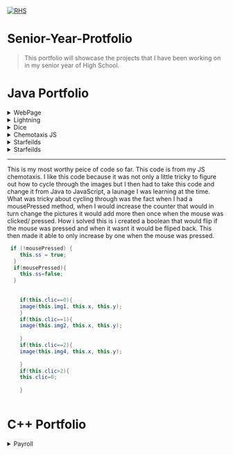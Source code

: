 
<a href="http://public.district196.org/rhs/"><img src="http://public.district196.org/rhs/imagesmain/crest150_trans.png" title="Rosemount High School" alt="RHS"></a>





# Senior-Year-Protfolio

> This portfolio will showcase the projects that I have been working on in my senior year of High School.


# Java Portfolio


<details>
<summary>WebPage</summary> 
<br>(https://kantab.github.io/testWeb/)
This project was desgined to give an introduction to HTML and JS. This was the first web page I made. 
The hardest part was understanding a new launage.
 </br>
</details>
<details>
<summary>Lightning</summary>
 
  ```Java
  int startx=150;
  int starty=200;
  int endx=50;
  int endy=150;
  int cl1=232;
  int cl2=171;
  int cl3=18;
void setup()
{
    size(400,280);
    strokeWeight(5);
    background(255);
  
  
}
void draw()
{
  background(255);
  fill(96, 72, 12);
  stroke(0);
  rect(75, 200, 75, 5);
  rect(285, 170, 16, 20);
  fill(cl1, cl2, cl3);
  stroke(0);
  ellipse(295, 224, 90, 75);
  ellipse(295, 224, 75, 75);
  ellipse(295, 224, 35, 75);
  fill(0);
  stroke(0);
  triangle(70, 148, 60, 260, 111, 260);
  fill(8, 84, 34);
  stroke(0);
  ellipse(75, 144, 72, 72);
  fill(0);
  triangle(70, 38, 50, 120, 101, 120);
  
  
  fill((int)(Math.random()*256)+10,(int)(Math.random()*256)+10,(int)(Math.random()*256)+10);
  stroke((int)(Math.random()*256),(int)(Math.random()*256),(int)(Math.random()*256));
  
  while(endx<300){
    endx=startx+(int)(Math.random()*5);
    endy=starty+(int)(Math.random()*2);
    
    line(startx,starty,endx,endy);
    startx=endx;
    starty=endy;
  }
 // for(int i=0; i<=300; i++){
  //startx=0;
  //starty=150;
  //endx=50;
  //endy=150;
  //}
  
}
void mousePressed()
{
  
  startx=150;
  starty=200;
  endx=0;
  endy=50;
  cl1=(int)(Math.random()*256);
  cl2=(int)(Math.random()*256);
  cl3=(int)(Math.random()*256);
  

}
```

<br>
This project was desgined to practice using Math.random. The hardest part for the project was figuring out the layout of where the lighting starts and ends.
 </br>
</details>
<details>
<summary>Dice</summary>
 
 ```Java
Die die1;
Die die2;
Die die3;
int cou1=0;
int cou2=0;
int cou3=0;
int numClick=0;
int money=5000;
int w =60;
int bwx=0;
int bwy=0;

void setup()
{
  
  size(600,600);
  
  noLoop();
}
void draw()
{
  background(600,600);
  fill(255,100,0);
  rect(50,50,500,500);
  fill(255,100,200);
  rect(60,60,480,100);
  fill(255,100,255);
  rect(80,200,50,300);
  fill(255,100,100);
  rect(150,350,100,100);
  rect(260,350,100,100);
  rect(370,350,100,100);
  textSize(75);
  fill(0,255,255);
  text("Big 9 $lot$",100,125);
  textSize(30);
  text("Total:",160,335);
  textSize(20);
  
  text("Num Click:",260,335);
  
  textSize(25);
  text("Money $:",380,335);
  text("$ "+money,370,410);
  die1 = new Die(200,200);
     die1.roll();
     die1.show();
     if(die1.getNum()==1){
       cou1++;
     }
     if(die1.getNum()==2){
       cou1+=2;
     }
     if(die1.getNum()==3){
       cou1+=3;
     }
     if(die1.getNum()==4){
       cou1+=4;
     }
     if(die1.getNum()==5){
       cou1+=5;
     }
     if(die1.getNum()==6){
       cou1+=6;
     }
  die2 = new Die(300,200);
     die2.roll();
     die2.show();
     if(die2.getNum()==1){
       cou2++;
     }
     if(die2.getNum()==2){
       cou2+=2;
     }
     if(die2.getNum()==3){
       cou2+=3;
     }
     if(die2.getNum()==4){
       cou2+=4;
     }
     if(die2.getNum()==5){
       cou2+=5;
     }
     if(die2.getNum()==6){
       cou2+=6;
     }
  die3 = new Die(400,200);
     die3.roll();
     die3.show();
     if(die3.getNum()==1){
       cou3++;
     }
     if(die3.getNum()==2){
       cou3+=2;
     }
     if(die3.getNum()==3){
       cou3+=3;
     }
     if(die3.getNum()==4){
       cou3+=4;
     }
     if(die3.getNum()==5){
       cou3+=5;
     }
     if(die3.getNum()==6){
       cou3+=6;
     }
     if(cou1+cou2+cou3==9){
       
       textSize(50);
       fill(0,255,0);
       text("WINNER!",280,500);
       money+=500;
       
     }
     if(cou1+cou2+cou3!=9){
       
      
       textSize(50);
       fill(255,0,0);
       text("LOSER!",280,500);
       money-=100;
       
     }
     if(cou1!=3&&cou1==cou2 && cou2 == cou3){
       textSize(75);
       fill(0,255,0);
       bwx=100;
       bwy=100;
       money+=1000;
       text("Big WINNER!!",bwx,bwy);
     }
     if(cou1==3&&cou2==3&&cou3==3){
       textSize(75);
       fill(0,255,0);
       bwx=100;
       bwy=100;
       money+=10000;
       text("Megga WINNER!!!",bwx,bwy);
     }
  textSize(65);
  text(cou1+cou2+cou3,160,425);
  
  if(numClick >= 100){
    w=45;
  }
  textSize(w);
  text(numClick,270,425);
  
  //for(int i=0; i<1200; i+=60){
   // for(int j=0; j<600; j+=60){
    //  die = new Die(i,j);
     // die.roll();
     // die.show();
   // }
 // }
    //your code here
  }
  //your code here

void mousePressed()
{
  cou1=0;
  cou2=0;
  cou3=0;
  bwy=0;
  bwx=0;
  numClick++;
  redraw();
}
////////////////////////////////////////////////
 
 class Die //models one single dice cube
{
  int x;
  int y;
  int num;
  //variable declarations here
  Die(int x, int y) //constructor
  {
    this.x=x;
    this.y=y;
    
    //variable initializations here
  }
  void roll()
  {
    num= (int)((Math.random()*6)+1);
    //num=6;
    //your code here
  }
  void show()
  {
    rect(x,y,50,50);
    if(num==1){
      fill((int)(Math.random()*256)+10,(int)(Math.random()*256)+10,(int)(Math.random()*256)+10);
      ellipse(x+25,y+25,10,10);
      
     }
     if(num==2){
      fill((int)(Math.random()*256)+10,(int)(Math.random()*256)+10,(int)(Math.random()*256)+10);
      ellipse(x+10,y+10,10,10);
      ellipse(x+40,y+40,10,10);
      
     }
    if(num==3){
      fill((int)(Math.random()*256)+10,(int)(Math.random()*256)+10,(int)(Math.random()*256)+10);
      ellipse(x+10,y+10,10,10);
      ellipse(x+25,y+25,10,10);
      ellipse(x+40,y+40,10,10);
      
      
     }
    if(num==4){
      fill((int)(Math.random()*256)+10,(int)(Math.random()*256)+10,(int)(Math.random()*256)+10);
     ellipse(x+10,y+10,10,10);
     ellipse(x+40,y+40,10,10);
     ellipse(x+10,y+40,10,10);
     ellipse(x+40,y+10,10,10);
      
     }
    if(num==5){
      fill((int)(Math.random()*256)+10,(int)(Math.random()*256)+10,(int)(Math.random()*256)+10);
     ellipse(x+10,y+10,10,10);
     ellipse(x+25,y+25,10,10);
     ellipse(x+40,y+40,10,10);
     ellipse(x+10,y+40,10,10);
     ellipse(x+40,y+10,10,10);
      
     }
    if(num==6){
      fill((int)(Math.random()*256)+10,(int)(Math.random()*256)+10,(int)(Math.random()*256)+10);
     ellipse(x+10,y+10,10,10);
     ellipse(x+40,y+40,10,10);
     ellipse(x+10,y+40,10,10);
     ellipse(x+40,y+10,10,10);
     ellipse(x+10,y+25,10,10);
     ellipse(x+40,y+25,10,10);
      
     }
    
    //your code here
  
}
int getNum(){
   return num;
}
}

 ```
<br>
The project goal was to display dice on the screen and out put their sum. This was my favorite project beacuse I was able to put my own creative spin on it. I displayed the dice as a game where you would win if your sum of 3 dice was 3, or if all 3 numbers were the same.
 </br>
</details>
<details>
<summary>Chemotaxis JS</summary>
 
 ```Java
 'use strict';

var d = new Array();
var img1;
var img2;
var img3;
var img4;
var x;
var y;
var speedx = 2;
var speedy = 2;
var ex = 800 / 2;
var ey = 600 / 2;
var sizex = 20;
var sizey = 20;
var clic = 0;
var bounce = 0;


function preload() {
    img3 = loadImage("data/candy.png");
    img4 = loadImage("data/ghost.png");
    img1  = loadImage("data/pump.png.png");
    img2  = loadImage("data/witch.png");

    
}

function setup() {
    createCanvas(800, 600);
    for (var i = 0; i < 4; i++) {
        d[i] = new Dot(width / 2, height / 2);
    }
}

function draw() {
    background(0, 25, 45);
    fill(255, 200, 0);
    textSize(75);
    text("Happy Holloween", 100, 100);
    for (var i = 0; i < d.length; i++) {
        
        
    //works
        d[i].mouseShow();
        d[i].show();
        d[i].move();
        
        
       // d[i].gameOver();
        //d[i].autoMove();
       // d[i].autoMouse();
    }
    //move and show the bacteria   
}



class Dot {

    constructor(x, y) {
        this.x = x;
        this.y = y;
        var ss = true;
        this.clic = 0;
        this.bounce = 0;

    }
    move() {

        this.x += (Math.random() * 5) - 2;
        this.y += (Math.random() * 5) - 2;
        // Start movement
        if (mouseIsPressed != true && this.ss == true) {

            if (mouseX > this.x) {
                this.x += (Math.random() * 7);
            } else if (mouseX < this.x) {
                this.x -= (Math.random() * 7);
            }
            if (mouseY > this.y) {
                this.y += (Math.random() * 7);
            } else if (mouseY < this.y) {
                this.y -= (Math.random() * 7);
            }
        }


        if (mouseIsPressed == true && this.ss == true) {


            if (mouseX > this.x + 100 && mouseX < this.x + 100 && mouseY > this.y + 100 && mouseY < this.y + 100) {

                if (mouseX > this.x) {
                    this.x -= (Math.random() * 7);
                } else if (mouseX < this.x) {
                    this.x += (Math.random() * 7);
                }
                if (mouseY > this.y) {
                    this.y -= (Math.random() * 7);
                } else if (mouseY < this.y) {
                    this.y += (Math.random() * 7);
                }
            }
        }
        // End of mousePressed
    }

    show() {
        fill(255);
        

        if (this.bounce > 4) {
            this.clic++;
            this.bounce = 0;

        }

        if (mouseIsPressed && this.ss) {
            // if mouse is over button 

            this.clic++;

        }
        // enable button when mouse is not pressed
        if (!mouseIsPressed) {
            this.ss = true;
        }
        if (mouseIsPressed) {
            this.ss = false;
        }


        if (this.clic == 0) {
            image(img1, this.x, this.y);
        }
        if (this.clic == 1) {
            image(img2, this.x, this.y);

        }
        if (this.clic == 2) {
            image(img4, this.x, this.y);

        }
        if (this.clic > 2) {
            this.clic = 0;

        }
    }
    mouseShow() {
        image(img3, mouseX, mouseY);
        //ellipse(mouseX, mouseY, 20, 20);
    }}
   
    
    
    
    
    
    
    
    
    
    
    
    /*gameOver() {
        if (this.x == this.ex && this.y == this.ey) {
            this.x = 0;
            this.y = 0;
        }
    }
    autoMouse() {

        if (keyIsPressed == true) {
            console.log("hello");
            if (keyCode == 'a') {

                this.speedx++;
                this.speedy++;
            }
        }

        this.ex += this.speedx;
        this.ey += this.speedy;

        if (this.speedx * 2 + this.ex >= width - 90) {
            this.bounce++;
            this.speedx *= -1;
        }
        if (this.speedy * 2 + this.ey >= height - 90) {
            this.bounce++;
            this.speedy *= -1;
        }
        if (this.speedx * 2 + this.ex <= 0) {
            this.bounce++;
            this.speedx *= -1;
        }
        if (this.speedy * 2 + this.ey <= 0) {
            this.bounce++;
            this.speedy *= -1;
        }
        image(img3, ex + this.speedx, this.ey + this.speedy);
        //rect(ex+speedx, ey+speedy, sizex, sizey);
    }
    autoMove() {
        this.x += (Math.random() * 5) - 2;
        this.y += (Math.random() * 5) - 2;

        if (this.ex > this.x) {
            this.x += (Math.random() * 3);
        } else if (this.ex < this.x) {
            this.x -= (Math.random() * 3);
        }
        if (this.ey > this.y) {
            this.y += (Math.random() * 3);
        } else if (this.ey < this.y) {
            this.y -= (Math.random() * 3);
        }
    }
}
*/
     
 ```
<br>
The project was desgined to learn a bit more with arrylist. The hardest part of this project was once I was complete I converted the code into JavaScript. This was the first time I had worked with JavaScript. 
 </br>
</details>
<details>
<summary>Starfeilds</summary>

 ```Java
 Particle [] p = new Particle[100];
Particle [] p2 = new Particle[100];
Particle [] p3 = new Particle[100];
void setup(){
size(800,600);
for(int i =0; i<p.length; i++){
 p[i]= new NormalParticle();
 p2[i]= new oddBallParticle();
 p3[i]= new jumpoParticle();
}
for(int j =0; j<p2.length; j++){
//p2[j]= new oddBallParticle();
}
  
}
void draw(){
  
  
  noStroke();
  fill( 2, 0, 0, 5);
  rect(0, 0, width, height,50);
  for(int i=0; i<p.length; i++){
    p[i].move();
    p[i].show();
    p2[i].move();
    p2[i].show();
    p3[i].move();
    p3[i].show();
  }
}

interface Particle{
  void show();
  void move();
  
}
////////////////////////////////////////////////////////
class NormalParticle implements Particle {
  double x, y, speed, angle;

  public NormalParticle() {
    x=width/2-100;
    y=height/2-100;
    speed=5;
    angle=0.25;
  }
  void move() {
    /* if(angle>0.025){
     angle-=0.05;
     }
     else {
     angle+=0.05;
     }
     */
    if (angle>0) {
      angle+=0.05;
    }
    x+=Math.cos(angle)*speed;
    y+=Math.sin(angle)*speed;
    angle+=0.025;
  }
  void show() {
    fill(0, 255, 200);
    //fill((int)((Math.random()*200)+150), (int)((Math.random()*200)+150), (int)((Math.random()*200)+150));
    ellipse((int)x, (int)y, 20, 20);
  }
}
//////////////////////////////////////////////////////////
class jumpoParticle implements Particle {
  double x, y, speed, angle;

  public jumpoParticle() {
    x=width/2+100;
    y=height/2-100;
    speed=5;
    angle=0.25;
  }
  void move() {
    x+=Math.cos(angle)*speed;
    y+=Math.sin(angle)*speed;
    angle+=0.025;
    
  }
  void show() {
    fill((int)((Math.random()*200)+150), (int)((Math.random()*200)+150), (int)((Math.random()*200)+150));
    ellipse((int)x, (int)y, 80, 30);
    
    ellipse((int)x, (int)y-10, 40, 40);
  }
}
/////////////////////////////////////////////
class oddBallParticle implements Particle {
  double x, y, speed, angle;

  public oddBallParticle() {
    x=width/2;
    y=height/2;
    speed=Math.random()*5;
    angle=Math.random()*Math.PI*8;
  }
  void move() {
    x+=Math.cos(angle)*speed;
    y+=Math.sin(angle)*speed;
    angle+=0.025;
    if (x>500) {
      x=100;
      speed*=-1;
    }
    if (y>500) {
      y=300;
      
      speed*=-1;
    }
  }
  void show() {
    fill((int)((Math.random()*200)+150), (int)((Math.random()*200)+150), (int)((Math.random()*200)+150));
    ellipse((int)x, (int)y, 20, 20);
  }
}
//////////////////////////////////////////////////
 
 ```
 <br>
This project was by far the hardest for me to understand. I had a hard time understaning how the objects were to be displayed on the screen and the angle in which they moved. I had to partner up with other class mates so they could show me how it worked.
 </br>
</details>

<details>
<summary>Starfeilds</summary>
 <br>
This project was by far the hardest for me to understand. I had a hard time understaning how the objects were to be displayed on the screen and the angle in which they moved. I had to partner up with other class mates so they could show me how it worked.
 </br>
</details>


***

 This is my most worthy peice of code so far. This code is from my JS chemotaxis. I like this code because it was not only a little tricky to figure out how to cycle through the images but I then had to take this code and change it from Java to JavaScript, a launage I was learning at the time. What was tricky about cycling through was the fact when I had a mousePressed method, when I would increase the counter that would in turn change the pictures it would add more then once when the mouse was clicked/ pressed. How i solved this is i created a boolean that would flip if the mouse was pressed and when it wasnt it would be fliped back. This then made it able to only increase by one when the mouse was pressed. 
```Java
 if (!mousePressed) {
    this.ss = true;
  }
  if(mousePressed){
    this.ss=false;
  }
  
    
    if(this.clic==0){
    image(this.img1, this.x, this.y);
    }
    if(this.clic==1){
    image(this.img2, this.x, this.y);
    
    }
    if(this.clic==2){
    image(this.img4, this.x, this.y);
    
    }
    if(this.clic>2){
    this.clic=0;
    
    }
    

```
# C++ Portfolio

<details>
<summary>Payroll</summary> 
<br>(https://kantab.github.io/testWeb/)
This project was one that I worked on in my introduction to C++ class I took at Inver Hills Community College. This project was desgined to teach us how to use things such as setprecision, switchs, try/ catch statements, interfaces, user inputs, and a lot of the key foundations to help learn and understand C++. We made a few difernt variations of this project and this is the final one.
 </br>
</details>


